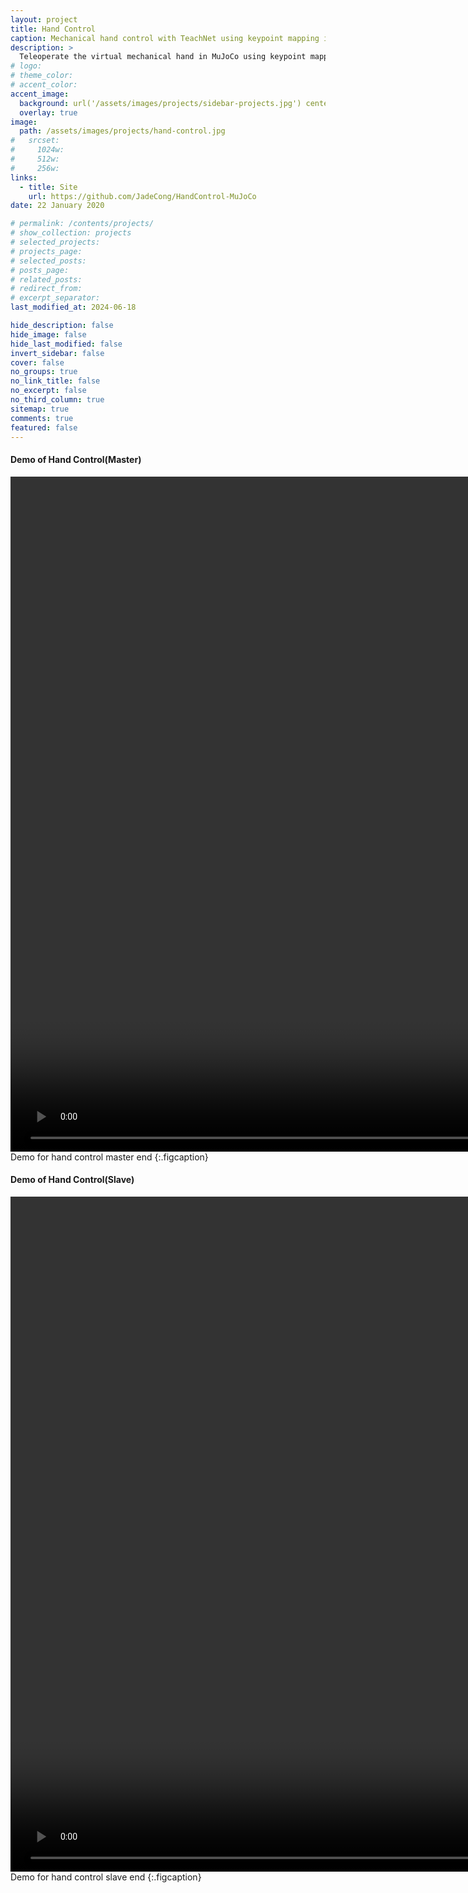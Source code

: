 ```yaml
---
layout: project
title: Hand Control
caption: Mechanical hand control with TeachNet using keypoint mapping in MuJoCo
description: >
  Teleoperate the virtual mechanical hand in MuJoCo using keypoint mapping based on live depth stream of user's hand.
# logo:
# theme_color:
# accent_color:
accent_image:
  background: url('/assets/images/projects/sidebar-projects.jpg') center/cover
  overlay: true
image:
  path: /assets/images/projects/hand-control.jpg
#   srcset:
#     1024w:
#     512w:
#     256w:
links:
  - title: Site
    url: https://github.com/JadeCong/HandControl-MuJoCo
date: 22 January 2020

# permalink: /contents/projects/
# show_collection: projects
# selected_projects:
# projects_page:
# selected_posts:
# posts_page:
# related_posts:
# redirect_from:
# excerpt_separator:
last_modified_at: 2024-06-18

hide_description: false
hide_image: false
hide_last_modified: false
invert_sidebar: false
cover: false
no_groups: true
no_link_title: false
no_excerpt: false
no_third_column: true
sitemap: true
comments: true
featured: false
---
```


#### Demo of Hand Control(Master)

<video id="video" width="1920" height="1080" controls="" preload="auto" autoplay="true" loop="true" poster="">
  <source id="mp4" src="../../../assets/videos/projects/hand-control-master.mp4" type="video/mp4">
</video>
Demo for hand control master end
{:.figcaption}

#### Demo of Hand Control(Slave)

<video id="video" width="1920" height="1080" controls="" preload="auto" autoplay="true" loop="true" poster="">
  <source id="mp4" src="../../../assets/videos/projects/hand-control-slave.mp4" type="video/mp4">
</video>
Demo for hand control slave end
{:.figcaption}

